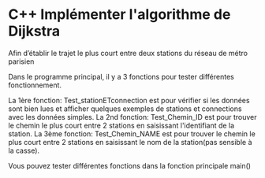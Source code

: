 # C++ Implémenter l'algorithme de Dijkstra
Afin d’établir le trajet le plus court entre deux stations  du réseau de métro parisien

Dans le programme principal, il y a 3 fonctions pour tester différentes fonctionnement. 

La 1ère fonction: Test_stationETconnection est pour vérifier si les données sont bien lues et afficher quelques exemples de stations et connections avec les données simples.
La 2nd fonction: Test_Chemin_ID est pour trouver le chemin le plus court entre 2 stations en saisissant l'identifiant de la station.
La 3ème fonction: Test_Chemin_NAME est pour trouver le chemin le plus court entre 2 stations en saisissant le nom de la station(pas sensible à la casse).

Vous pouvez tester différentes fonctions dans la fonction principale main()
